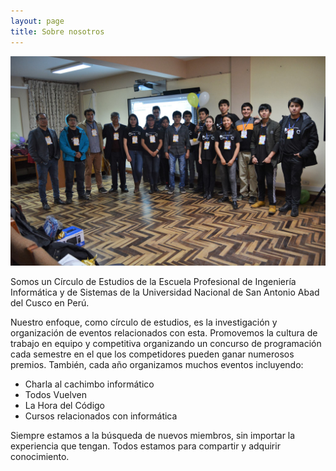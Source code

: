 ```yaml
---
layout: page
title: Sobre nosotros
---
```


![](/img/us.jpg)

Somos un Círculo de Estudios de la Escuela Profesional de Ingeniería Informática y de Sistemas de la Universidad Nacional de San Antonio Abad del Cusco en Perú.

Nuestro enfoque, como círculo de estudios, es la investigación y organización de eventos relacionados con esta. Promovemos la cultura de trabajo en equipo y competitiva organizando un concurso de programación cada semestre en el que los competidores pueden ganar numerosos premios. También, cada año organizamos muchos eventos incluyendo:

* Charla al cachimbo informático
* Todos Vuelven
* La Hora del Código
* Cursos relacionados con informática

Siempre estamos a la búsqueda de nuevos miembros, sin importar la experiencia que tengan. Todos estamos para compartir y adquirir conocimiento.
